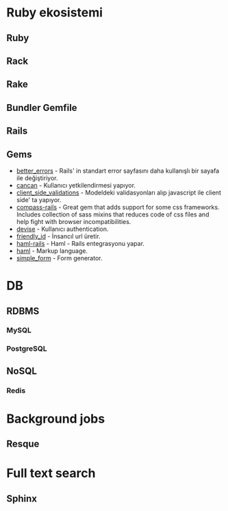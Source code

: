 # Ruby ekosistemi

## Ruby
## Rack
## Rake
## Bundler Gemfile
## Rails
## Gems
* [better_errors](https://github.com/charliesome/better_errors) - Rails' in standart error sayfasını daha kullanışlı bir sayafa ile değiştiriyor.
* [cancan](https://github.com/ryanb/cancan) - Kullanıcı yetkilendirmesi yapıyor.
* [client_side_validations](https://github.com/bcardarella/client_side_validations) - Modeldeki validasyonları alıp javascript ile client side' ta yapıyor.
* [compass-rails](https://github.com/chriseppstein/compass) - Great gem that
  adds support for some css frameworks. Includes collection of sass mixins that
  reduces code of css files and help fight with browser incompatibilities.
* [devise](https://github.com/plataformatec/devise) - Kullanıcı authentication.
* [friendly_id](https://github.com/norman/friendly_id) - İnsancıl url üretir.
* [haml-rails](https://github.com/indirect/haml-rails) - Haml - Rails entegrasyonu yapar.
* [haml](http://haml-lang.com) - Markup language.
* [simple_form](https://github.com/plataformatec/simple_form) - Form generator.

# DB

## RDBMS 
### MySQL
### PostgreSQL

## NoSQL

### Redis

# Background jobs

## Resque

# Full text search

## Sphinx
